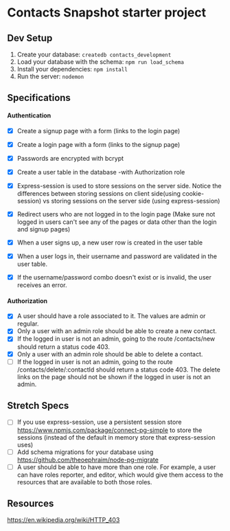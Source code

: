 # Contacts Snapshot starter project

## Dev Setup

1. Create your database: `createdb contacts_development`
2. Load your database with the schema: `npm run load_schema`
3. Install your dependencies: `npm install`
4. Run the server: `nodemon`



## Specifications

#### Authentication
- [x] Create a signup page with a form (links to the login page)
- [x] Create a login page with a form (links to the signup page)

- [x] Passwords are encrypted with bcrypt
- [x] Create a user table in the database -with Authorization role

- [x] Express-session is used to store sessions on the server side. Notice the differences between storing sessions on client side(using cookie-session) vs storing sessions on the server side (using express-session)
- [x] Redirect users who are not logged in to the login page (Make sure not logged in users can't see any of the pages or data other than the login and signup pages)
- [x] When a user signs up, a new user row is created in the user table
- [x] When a user logs in, their username and password are validated in the user table.
- [x] If the username/password combo doesn't exist or is invalid, the user receives an error.


#### Authorization
- [x] A user should have a role associated to it. The values are admin or regular.
- [x] Only a user with an admin role should be able to create a new contact.
- [x] If the logged in user is not an admin, going to the route /contacts/new should return a status code 403.
- [x] Only a user with an admin role should be able to delete a contact.
- [ ] If the logged in user is not an admin, going to the route /contacts/delete/:contactId should return a status code 403. The delete links on the page should not be shown if the logged in user is not an admin.

## Stretch Specs
- [ ] If you use express-session, use a persistent session store https://www.npmjs.com/package/connect-pg-simple to store the sessions (instead of the default in memory store that express-session uses)
- [ ] Add schema migrations for your database using https://github.com/theoephraim/node-pg-migrate
- [ ] A user should be able to have more than one role. For example, a user can have roles reporter, and editor, which would give them access to the resources that are available to both those roles.

## Resources
https://en.wikipedia.org/wiki/HTTP_403
